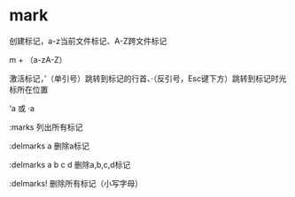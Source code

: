 # mark

创建标记，a-z当前文件标记、A-Z跨文件标记

m + （a-zA-Z）

激活标记，’（单引号）跳转到标记的行首、·（反引号，Esc键下方）跳转到标记时光标所在位置

‘a  或  ·a

:marks  列出所有标记

:delmarks a  删除a标记

:delmarks  a b c d  删除a,b,c,d标记

:delmarks!  删除所有标记（小写字母）
